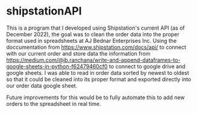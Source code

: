 # shipstationAPI
This is a program that I developed using Shipstation's current API (as of December 2022), the goal was to clean the order data into the proper format used in spreadsheets at AJ Bednar Enterprises Inc. Using the doccumentation from https://www.shipstation.com/docs/api/ to connect with our current order and store data the information from https://medium.com/@jb.ranchana/write-and-append-dataframes-to-google-sheets-in-python-f62479460cf0 to connect to google drive and google sheets. I was able to read in order data sorted by newest to oldest so that it could be cleaned into its proper format and exported directly into our order data google sheet.

Future improvements for this would be to fully automate this to add new orders to the spreadsheet in real time.
